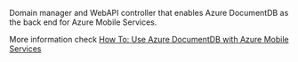 Domain manager and WebAPI controller that enables Azure DocumentDB as the back end for Azure Mobile Services.

More information check [How To: Use Azure DocumentDB with Azure Mobile Services](http://giventocode.com/how-to-use-azure-documentdb-with-azure-mobile-services)

